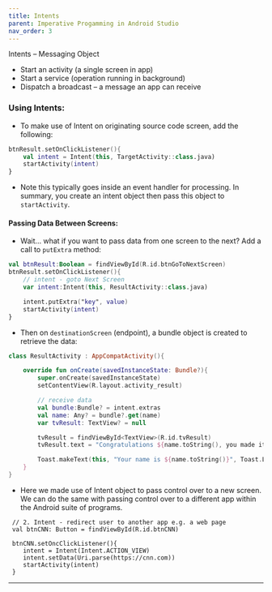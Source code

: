 ```yaml
---
title: Intents
parent: Imperative Progamming in Android Studio
nav_order: 3
---
```

Intents – Messaging Object

- Start an activity (a single screen in app)
- Start a service (operation running in background)
- Dispatch a broadcast – a message an app can receive

### Using Intents:

- To make use of Intent on originating source code screen, add the following:

```kotlin
btnResult.setOnClickListener(){
    val intent = Intent(this, TargetActivity::class.java)
    startActivity(intent)
}
```

- Note this typically goes inside an event handler for processing. In summary, you create an intent object then pass this object to `startActivity`.

#### Passing Data Between Screens:

- Wait… what if you want to pass data from one screen to the next?
  Add a call to `putExtra` method:

```kotlin
val btnResult:Boolean = findViewById(R.id.btnGoToNextScreen)
btnResult.setOnClickListener(){
    // intent - goto Next Screen
    var intent:Intent(this, ResultActivity::class.java)

    intent.putExtra("key", value)
    startActivity(intent)
}

```

- Then on `destinationScreen` (endpoint), a bundle object is created to retrieve the data:

```kotlin
class ResultActivity : AppCompatActivity(){

    override fun onCreate(savedInstanceState: Bundle?){
        super.onCreate(savedInstanceState)
        setContentView(R.layout.activity_result)

        // receive data
        val bundle:Bundle? = intent.extras
        val name: Any? = bundle?.get(name)
        var tvResult: TextView? = null

        tvResult = findViewById<TextView>(R.id.tvResult)
        tvResult.text = "Congratulations ${name.toString(), you made it to your destination!"}

        Toast.makeText(this, "Your name is ${name.toString()}", Toast.LENGTH_LONG).show()
    }
}
```

- Here we made use of Intent object to pass control over to a new screen. We can do the same with passing control over to a different app within the Android suite of programs.

```
 // 2. Intent - redirect user to another app e.g. a web page
 val btnCNN: Button = findViewById(R.id.btnCNN)

 btnCNN.setOncClickListener(){
    intent = Intent(Intent.ACTION_VIEW)
    intent.setData(Uri.parse(https://cnn.com))
    startActivity(intent)
 }
```
--- 

